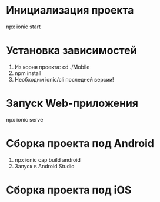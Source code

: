 # Инициализация проекта
npx ionic start

# Установка зависимостей
1. Из корня проекта: cd ./Mobile
2. npm install
3. Необходим ionic/cli последней версии!

# Запуск Web-приложения
npx ionic serve

# Сборка проекта под Android
1. npx ionic cap build android
2. Запуск в Android Studio

# Сборка проекта под iOS